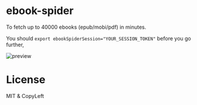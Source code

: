 # ebook-spider

To fetch up to 40000 ebooks (epub/mobi/pdf) in minutes.

You should `export ebookSpiderSession="YOUR_SESSION_TOKEN"` before you go further,

![preview](http://i.imgur.com/qt7iO87.gif)

# License

MIT & CopyLeft